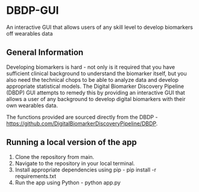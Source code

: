 # DBDP-GUI
An interactive GUI that allows users of any skill level to develop biomarkers off wearables data

## General Information
Developing biomarkers is hard - not only is it required that you have sufficient clinical background to understand the biomarker itself, but you also need the technical chops to be able to analyze data and develop appropriate statistical models. The Digital Biomarker Discovery Pipeline (DBDP) GUI attempts to remedy this by providing an interactive GUI that allows a user of any background to develop digital biomarkers with their own wearables data. 

The functions provided are sourced directly from the DBDP - https://github.com/DigitalBiomarkerDiscoveryPipeline/DBDP. 

## Running a local version of the app

1. Clone the repository from main. 
2. Navigate to the repository in your local terminal. 
3. Install appropriate dependencies using pip - pip install -r requirements.txt
4. Run the app using Python - python app.py
